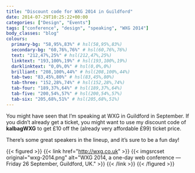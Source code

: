 ```yaml
---
title: "Discount code for WXG 2014 in Guildford"
date: 2014-07-29T10:25:22+00:00
categories: ["Design", "Events"]
tags: ["conference", "design", "speaking", "WXG 2014"]
body_classes: "blog"
colours:
  primary-bg: "58,95%,83%" # hsl(58,95%,83%)
  secondary-bg: "60,76%,76%" # hsl(60,76%,76%)
  text: "212,47%,25%" # hsl(212,47%,25%)
  linktext: "193,100%,19%" # hsl(193,100%,19%)
  darklinktext: "0,0%,0%" # hsl(0,0%,0%)
  brilliant: "208,100%,44%" # hsl(208,100%,44%)
  tab-two: "83,45%,80%" # hsl(83,45%,80%)
  tab-three: "152,28%,74%" # hsl(152,28%,74%)
  tab-four: "189,37%,64%" # hsl(189,37%,64%)
  tab-five: "200,54%,57%" # hsl(200,54%,57%)
  tab-six: "205,68%,51%" # hsl(205,68%,51%)
---
```


You might have seen that I’m speaking at WXG in Guildford in September. If you didn’t already get a ticket, you might want to use my discount code of **kalbagWXG** to get £10 off the (already very affordable £99) ticket price.

There’s some great speakers in the lineup, and it’s sure to be a fun day!

{{< figured >}}
  {{< link href="http://wxg.co.uk" >}}
  	{{< imgsrcset original="wxg-2014.png" alt="WXG 2014, a one-day web conference — Friday 26 September, Guildford, UK." >}}
  {{< /link >}}
{{< /figured >}}

	